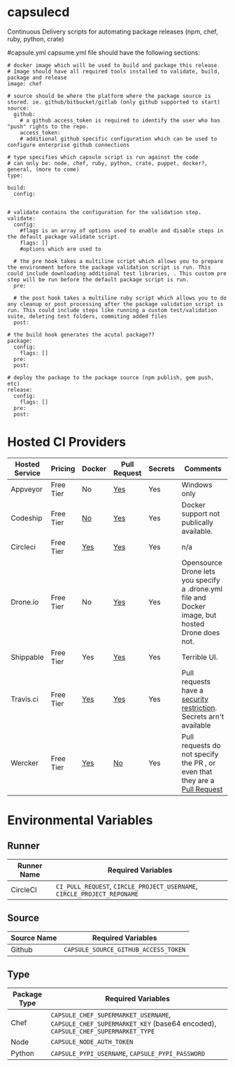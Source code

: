 # capsulecd
Continuous Delivery scripts for automating package releases (npm, chef, ruby, python, crate)


#capsule.yml
capsume.yml file should have the following sections:

    # docker image which will be used to build and package this release. 
    # Image should have all required tools installed to validate, build, package and release 
    image: chef 
    
    # source should be where the platform where the package source is stored. ie. github/bitbucket/gitlab (only github supported to start)
    source: 
      github:
        # a github access_token is required to identify the user who has "push" rights to the repo.
        access_token: 
        # additional github specific configuration which can be used to configure enterprise github connections
    
    # type specifies which capsule script is run against the code
    # can only be: node, chef, ruby, python, crate, puppet, docker?,  general, (more to come)
    type: 
    
    build:
      config:
      
    
    # validate contains the configuration for the validation step. 
    validate:
      config:
        #flags is an array of options used to enable and disable steps in the default package validate script.
        flags: []
        #options which are used to 
      
      # the pre hook takes a multiline script which allows you to prepare the environment before the package validation script is run. This could include downloading additional test libraries, . This custom pre step will be run before the default package script is run. 
      pre:
      
      # the post hook takes a multiline ruby script which allows you to do any cleanup or post processing after the package validation script is run. This could include steps like running a custom test/validation suite, deleting test folders, commiting added files
      post:
      
    # the build hook generates the acutal package??
    package: 
      config:
        flags: []
      pre:
      post:
      
    # deploy the package to the package source (npm publish, gem push, etc)
    release:
      config:
        flags: []
      pre:
      post:


# Hosted CI Providers


Hosted Service | Pricing | Docker | Pull Request | Secrets |  Comments
------------ | ------------- | ------------- | ------------- | -------------  | -------------
Appveyor | Free Tier | No | [Yes](https://www.appveyor.com/docs/environment-variables) | Yes | Windows only
Codeship | Free Tier | [No](http://pages.codeship.com/docker?utm_source=CodeshipNavBar) | [Yes](https://codeship.com/documentation/continuous-integration/set-environment-variables/) | Yes | Docker support not publically available. 
Circleci | Free Tier | [Yes](https://circleci.com/integrations/docker/) | [Yes](https://circleci.com/docs/environment-variables) | Yes | n/a
Drone.io | Free Tier | No | [Yes](http://docs.drone.io/env.html) | Yes | Opensource Drone lets you specify a .drone.yml file and Docker image, but hosted Drone does not. 
Shippable | Free Tier | Yes | [Yes](http://docs.shippable.com/yml_reference/) | Yes | Terrible UI. 
Travis.ci | Free Tier | [Yes](https://docs.travis-ci.com/user/docker/) | [Yes](https://docs.travis-ci.com/user/pull-requests) | Yes | Pull requests have a [security restriction](https://docs.travis-ci.com/user/pull-requests#Security-Restrictions-when-testing-Pull-Requests). Secrets arn't available
Wercker | Free Tier | [Yes](http://devcenter.wercker.com/docs/containers/private-containers.html) | [No](https://github.com/wercker/support/issues/19) | Yes | Pull requests do not specify the PR , or even that they are a [Pull Request](https://github.com/wercker/support/issues/19)

# Environmental Variables

## Runner

Runner Name | Required Variables
------------ | -------------
CircleCI | `CI_PULL_REQUEST`, `CIRCLE_PROJECT_USERNAME`, `CIRCLE_PROJECT_REPONAME`

## Source

Source Name | Required Variables
------------ | -------------
Github | `CAPSULE_SOURCE_GITHUB_ACCESS_TOKEN`

## Type

Package Type | Required Variables
------------ | -------------
Chef | `CAPSULE_CHEF_SUPERMARKET_USERNAME`, `CAPSULE_CHEF_SUPERMARKET_KEY` (base64 encoded), `CAPSULE_CHEF_SUPERMARKET_TYPE`
Node | `CAPSULE_NODE_AUTH_TOKEN`
Python | `CAPSULE_PYPI_USERNAME`, `CAPSULE_PYPI_PASSWORD`
